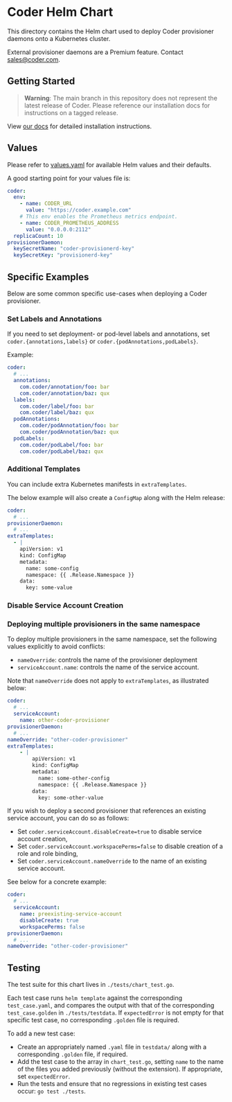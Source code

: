 # Coder Helm Chart

This directory contains the Helm chart used to deploy Coder provisioner daemons onto a Kubernetes
cluster.

External provisioner daemons are a Premium feature. Contact sales@coder.com.

## Getting Started

> **Warning**: The main branch in this repository does not represent the
> latest release of Coder. Please reference our installation docs for
> instructions on a tagged release.

View
[our docs](https://coder.com/docs/admin/provisioners)
for detailed installation instructions.

## Values

Please refer to [values.yaml](values.yaml) for available Helm values and their
defaults.

A good starting point for your values file is:

```yaml
coder:
  env:
    - name: CODER_URL
      value: "https://coder.example.com"
    # This env enables the Prometheus metrics endpoint.
    - name: CODER_PROMETHEUS_ADDRESS
      value: "0.0.0.0:2112"
  replicaCount: 10
provisionerDaemon:
  keySecretName: "coder-provisionerd-key"
  keySecretKey: "provisionerd-key"
```

## Specific Examples

Below are some common specific use-cases when deploying a Coder provisioner.

### Set Labels and Annotations

If you need to set deployment- or pod-level labels and annotations, set `coder.{annotations,labels}` or `coder.{podAnnotations,podLabels}`.

Example:

```yaml
coder:
  # ...
  annotations:
    com.coder/annotation/foo: bar
    com.coder/annotation/baz: qux
  labels:
    com.coder/label/foo: bar
    com.coder/label/baz: qux
  podAnnotations:
    com.coder/podAnnotation/foo: bar
    com.coder/podAnnotation/baz: qux
  podLabels:
    com.coder/podLabel/foo: bar
    com.coder/podLabel/baz: qux
```

### Additional Templates

You can include extra Kubernetes manifests in `extraTemplates`.

The below example will also create a `ConfigMap` along with the Helm release:

```yaml
coder:
  # ...
provisionerDaemon:
  # ...
extraTemplates:
  - |
    apiVersion: v1
    kind: ConfigMap
    metadata:
      name: some-config
      namespace: {{ .Release.Namespace }}
    data:
      key: some-value
```

### Disable Service Account Creation

### Deploying multiple provisioners in the same namespace

To deploy multiple provisioners in the same namespace, set the following values explicitly to avoid conflicts:

- `nameOverride`: controls the name of the provisioner deployment
- `serviceAccount.name`: controls the name of the service account.

Note that `nameOverride` does not apply to `extraTemplates`, as illustrated below:

```yaml
coder:
  # ...
  serviceAccount:
    name: other-coder-provisioner
provisionerDaemon:
  # ...
nameOverride: "other-coder-provisioner"
extraTemplates:
	- |
		apiVersion: v1
		kind: ConfigMap
		metadata:
		  name: some-other-config
		  namespace: {{ .Release.Namespace }}
		data:
		  key: some-other-value
```

If you wish to deploy a second provisioner that references an existing service account, you can do so as follows:

- Set `coder.serviceAccount.disableCreate=true` to disable service account creation,
- Set `coder.serviceAccount.workspacePerms=false` to disable creation of a role and role binding,
- Set `coder.serviceAccount.nameOverride` to the name of an existing service account.

See below for a concrete example:

```yaml
coder:
  # ...
  serviceAccount:
    name: preexisting-service-account
    disableCreate: true
    workspacePerms: false
provisionerDaemon:
  # ...
nameOverride: "other-coder-provisioner"
```

## Testing

The test suite for this chart lives in `./tests/chart_test.go`.

Each test case runs `helm template` against the corresponding `test_case.yaml`, and compares the output with that of the corresponding `test_case.golden` in `./tests/testdata`.
If `expectedError` is not empty for that specific test case, no corresponding `.golden` file is required.

To add a new test case:

- Create an appropriately named `.yaml` file in `testdata/` along with a corresponding `.golden` file, if required.
- Add the test case to the array in `chart_test.go`, setting `name` to the name of the files you added previously (without the extension). If appropriate, set `expectedError`.
- Run the tests and ensure that no regressions in existing test cases occur: `go test ./tests`.
